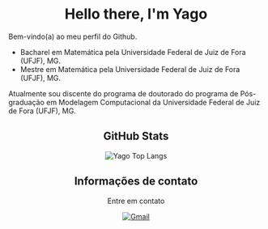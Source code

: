 <div align="center">

# Hello there, I'm Yago

</div>

Bem-vindo(a) ao meu perfil do Github.

- Bacharel em Matemática pela Universidade Federal de Juiz de Fora (UFJF), MG.
- Mestre em Matemática pela Universidade Federal de Juiz de Fora (UFJF), MG.

Atualmente sou discente do programa de doutorado do programa de Pós-graduação em Modelagem Computacional da Universidade Federal de Juiz de Fora (UFJF), MG.

<h2 align="center">GitHub Stats</h2>

<div align="center">

<img src="https://github-readme-stats.vercel.app/api/top-langs/?username=yapeansa&layout=donut&theme=dark" alt="Yago Top Langs" />

</div>

<h2 align="center">Informações de contato</h2>

<div align="center">

Entre em contato

[![Gmail](https://img.shields.io/badge/Gmail-EA4335.svg?style=for-the-badge&logo=Gmail&logoColor=white)](mailto:yapeansa@gmail.com)

</div>
